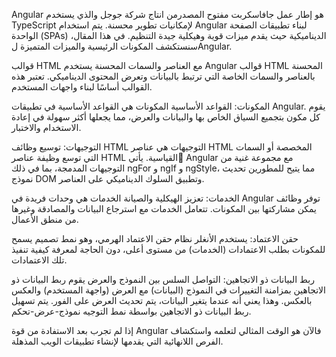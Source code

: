 Angular هو إطار عمل جافاسكربت مفتوح المصدرمن انتاج شركة جوجل والذي يستخدم TypeScript لإمكانيات تطوير محسنة. يتم استخدام Angular لبناء تطبيقات الصفحة الواحدة (SPAs) الديناميكية حيث يقدم ميزات قوية وهيكلية جيدة التنظيم. في هذا المقال، سنستكشف المكونات الرئيسية والميزات المتميزة لAngular.

قوالب HTML مع العناصر والسمات المحسنة
يستخدم Angular قوالب HTML المحسنة بالعناصر والسمات الخاصة التي ترتبط بالبيانات وتعرض المحتوى الديناميكي. تعتبر هذه القوالب أساسًا لبناء واجهات المستخدم.

المكونات: القواعد الأساسية
المكونات هي القواعد الأساسية في تطبيقات Angular. يقوم كل مكون بتجميع السياق الخاص بها والبيانات والعرض، مما يجعلها أكثر سهولة في إعادة الاستخدام والاختبار.

التوجيهات: توسيع وظائف HTML
التوجيهات هي عناصر HTML المخصصة أو السمات التي توسع وظيفة عناصر HTML القياسية. يأتي ِAngular مع مجموعة غنية من التوجيهات المدمجة، بما في ذلك ngFor و ngIf و ngStyle، مما يتيح للمطورين تحديث نموذج DOM وتطبيق السلوك الديناميكي على العناصر.

الخدمات: تعزيز الهيكلية والصيانة
الخدمات هي وحدات فريدة في Angular توفر وظائف يمكن مشاركتها بين المكونات. تتعامل الخدمات مع استرجاع البيانات والمصادقة وغيرها من منطق الأعمال.

حقن الاعتماد:
يستخدم الأنغلر نظام حقن الاعتماد الهرمي، وهو نمط تصميم يسمح للمكونات بطلب الاعتمادات (الخدمات) من مستوى أعلى، دون الحاجة لمعرفة كيفية تنفيذ تلك الاعتمادات.

ربط البيانات ذو الاتجاهين: التواصل السلس بين النموذج والعرض
يقوم ربط البيانات ذو الاتجاهين بمزامنة التغييرات في النموذج (البيانات) مع العرض (واجهة المستخدم) والعكس بالعكس. وهذا يعني أنه عندما يتغير البيانات، يتم تحديث العرض على الفور. يتم تسهيل ربط البيانات ذو الاتجاهين بواسطة نمط التوجيه نموذج-عرض-تحكم.



إذا لم تجرب بعد الاستفادة من قوة Angular فالآن هو الوقت المثالي لتعلمه واستكشاف الفرص اللانهائية التي يقدمها لإنشاء تطبيقات الويب المذهلة.




